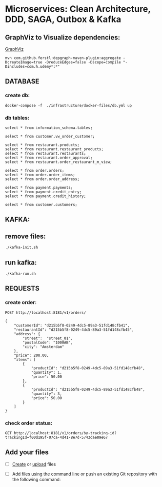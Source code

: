 # Microservices: Clean Architecture, DDD, SAGA, Outbox & Kafka

## GraphViz to Visualize dependencies:
[GraphViz](https://github.com/ferstl/depgraph-maven-plugin)
```
mvn com.github.ferstl:depgraph-maven-plugin:aggregate -DcreateImage=true -DreduceEdges=false -Dscope=compile "-Dincludes=com.h.udemy*:*"
```

## DATABASE
### create db:
```
docker-compose -f  ./infrastructure/docker-files/db.yml up
```
### db tables:
````
select * from information_schema.tables;

select * from customer.vw_order_customer;

select * from restaurant.products;
select * from restaurant.restaurant_products;
select * from restaurant.restaurants;
select * from restaurant.order_approval;
select * from restaurant.order_restaurant_m_view;

select * from order.orders;
select * from order.order_items;
select * from order.order_address;

select * from payment.payments;
select * from payment.credit_entry;
select * from payment.credit_history;

select * from customer.customers;
````


## KAFKA:
## remove files:
```
./kafka-init.sh
```

## run kafka:
```
./kafka-run.sh
```

## REQUESTS

### create order:
```
POST http://localhost:8181/v1/orders/
```
```
{
    "customerId": "d215b5f8-0249-4dc5-89a3-51fd148cfb41",
    "restaurantId": "d215b5f8-0249-4dc5-89a3-51fd148cfb45",
    "address": {
        "street":  "street_01",
        "postalCode": "1000AB",
        "city": "Amsterdam"
    },
    "price": 200.00,
    "items": [
        {
            "productId": "d215b5f8-0249-4dc5-89a3-51fd148cfb48",
            "quantity": 1,
            "price": 50.00
        },
        {
            "productId": "d215b5f8-0249-4dc5-89a3-51fd148cfb48",
            "quantity": 3,
            "price": 50.00
        }
    ]
}
```

### check order status:
```
GET http://localhost:8181/v1/orders/by-tracking-id?trackingId=f00d195f-07ca-4d41-8e7d-5743dae09e67
```







## Add your files

- [ ] [Create](https://gitlab.com/-/experiment/new_project_readme_content:1381cfbd39c01a125285e191fa128fc2?https://docs.gitlab.com/ee/user/project/repository/web_editor.html#create-a-file) or [upload](https://gitlab.com/-/experiment/new_project_readme_content:1381cfbd39c01a125285e191fa128fc2?https://docs.gitlab.com/ee/user/project/repository/web_editor.html#upload-a-file) files
- [ ] [Add files using the command line](https://gitlab.com/-/experiment/new_project_readme_content:1381cfbd39c01a125285e191fa128fc2?https://docs.gitlab.com/ee/gitlab-basics/add-file.html#add-a-file-using-the-command-line) or push an existing Git repository with the following command:

